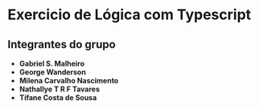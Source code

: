 # Exercicio de Lógica com **Typescript**

## Integrantes do grupo
- **Gabriel S. Malheiro**
- **George Wanderson**
- **Milena Carvalho Nascimento**
- **Nathallye T R F Tavares**
- **Tífane Costa de Sousa**
